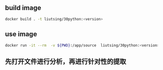 ## build image
```sh
docker build . -t liutsing/30python:<version>
```

## use image
```sh
docker run -it --rm  -v ${PWD}:/app/source  liutsing/30python:<version>
```

## 先打开文件进行分析，再进行针对性的提取
